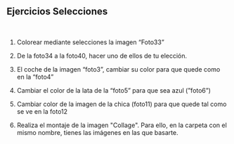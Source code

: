 **Ejercicios Selecciones​**
--------------------------

 

1.  Colorear mediante selecciones la imagen “Foto33”

2.  De la foto34 a la foto40, hacer uno de ellos de tu elección.

3.  El coche de la imagen “foto3”, cambiar su color para que quede como en la
    “foto4”

4.  Cambiar el color de la lata de la “foto5” para que sea azul (”foto6”)

5.  Cambiar color de la imagen de la chica (foto11) para que quede tal como se
    ve en la foto12

6. Realiza el montaje de la imagen "Collage". Para ello, en la carpeta con el  mismo nombre, tienes las imágenes en las que basarte.
